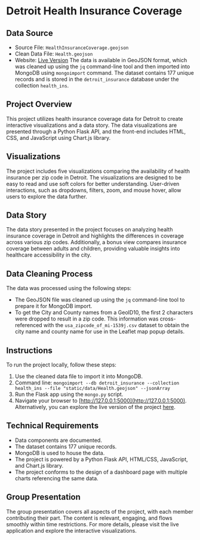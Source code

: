 # Detroit Health Insurance Coverage
## Data Source
- Source File: `HealthInsuranceCoverage.geojson`
- Clean Data File: `Health.geojson`
- Website: [Live Version](https://azbennett.github.io/group_project_3/live/)
The data is available in GeoJSON format, which was cleaned up using the `jq` command-line tool and then imported into MongoDB using `mongoimport` command. The dataset contains 177 unique records and is stored in the `detroit_insurance` database under the collection `health_ins`.
## Project Overview
This project utilizes health insurance coverage data for Detroit to create interactive visualizations and a data story. The data visualizations are presented through a Python Flask API, and the front-end includes HTML, CSS, and JavaScript using Chart.js library.
## Visualizations
The project includes five visualizations comparing the availability of health insurance per zip code in Detroit. The visualizations are designed to be easy to read and use soft colors for better understanding. User-driven interactions, such as dropdowns, filters, zoom, and mouse hover, allow users to explore the data further.
## Data Story
The data story presented in the project focuses on analyzing health insurance coverage in Detroit and highlights the differences in coverage across various zip codes. Additionally, a bonus view compares insurance coverage between adults and children, providing valuable insights into healthcare accessibility in the city.
## Data Cleaning Process
The data was processed using the following steps:
- The GeoJSON file was cleaned up using the `jq` command-line tool to prepare it for MongoDB import.
- To get the City and County names from a GeoID10, the first 2 characters were dropped to result in a zip code. This information was cross-referenced with the `usa_zipcode_of_mi-1539j.csv` dataset to obtain the city name and county name for use in the Leaflet map popup details.
## Instructions
To run the project locally, follow these steps:
1. Use the cleaned data file to import it into MongoDB.
2. Command line: `mongoimport --db detroit_insurance --collection health_ins --file "static/data/Health.geojson" --jsonArray`
3. Run the Flask app using the `mongo.py` script.
4. Navigate your browser to [http://127.0.0.1:5000](http://127.0.0.1:5000).
Alternatively, you can explore the live version of the project [here](https://azbennett.github.io/group_project_3/live/).
## Technical Requirements
- Data components are documented.
- The dataset contains 177 unique records.
- MongoDB is used to house the data.
- The project is powered by a Python Flask API, HTML/CSS, JavaScript, and Chart.js library.
- The project conforms to the design of a dashboard page with multiple charts referencing the same data.
## Group Presentation
The group presentation covers all aspects of the project, with each member contributing their part. The content is relevant, engaging, and flows smoothly within time restrictions.
For more details, please visit the live application and explore the interactive visualizations.